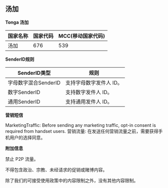 ## 汤加

__Tonga 汤加__

| 国家名称 | 国家代码 | MCC(移动国家代码) |
|------|------|-------------|
| 汤加   | 676  | 539         |

__SenderID规则__

| SenderID类型     | 规则            |
|----------------|---------------|
| 字母数字混合SenderID | 支持字母数字发件人 ID。 |
| 数字SenderID     | 支持数字发件人 ID。   |
| 通用SenderID     | 支持通用发件人 ID。   |


__营销短信__

MarketingTraffic: Before sending any marketing traffic, opt-in consent is required from handset users.
营销流量: 在发送任何营销流量之前，需要获得手机用户的选择同意。

__附加信息__

禁止 P2P 流量。

不得包含政治、宗教、未经请求的促销或赌博内容。

除了我们的可接受使用政策中的内容限制之外，没有其他内容限制。

